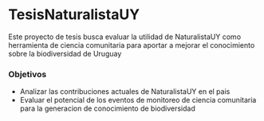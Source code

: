 # TesisNaturalistaUY

Este proyecto de tesis busca evaluar la utilidad de NaturalistaUY como herramienta de ciencia comunitaria para aportar a mejorar el conocimiento sobre la biodiversidad de Uruguay

### Objetivos

- Analizar las contribuciones actuales de NaturalistaUY en el pais
- Evaluar el potencial de los eventos de monitoreo de ciencia comunitaria para la generacion de conocimiento de biodiversidad

